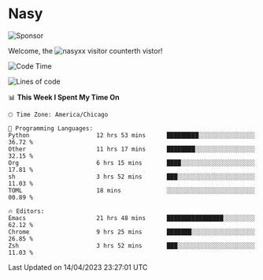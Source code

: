 # Nasy

<!--
<p align="center">
<img height="200" src="https://github-readme-stats.vercel.app/api?username=nasyxx&count_private=true&show_icons=true&theme=dracula&include_all_commits=true"/>
<img height="200" src="https://github-readme-stats.vercel.app/api/top-langs/?username=nasyxx&theme=dracula&hide=html,jupyter+notebook&count_private=true&show_icons=true"/>
</p>

  
----------------
-->

![Sponsor](https://img.shields.io/static/v1.svg?label=Sponsor&message=%E2%9D%A4&logo=GitHub&style=flat&color=pink)
 
Welcome, the ![nasyxx visitor counter](https://count.getloli.com/get/@nasyxx?theme=rule34)th vistor!
 
<!--START_SECTION:waka-->
![Code Time](http://img.shields.io/badge/Code%20Time-3%2C394%20hrs%206%20mins-blue)

![Lines of code](https://img.shields.io/badge/From%20Hello%20World%20I%27ve%20Written-6.2%20million%20lines%20of%20code-blue)

📊 **This Week I Spent My Time On** 

```text
🕑︎ Time Zone: America/Chicago

💬 Programming Languages: 
Python                   12 hrs 53 mins      █████████░░░░░░░░░░░░░░░░   36.72 % 
Other                    11 hrs 17 mins      ████████░░░░░░░░░░░░░░░░░   32.15 % 
Org                      6 hrs 15 mins       ████░░░░░░░░░░░░░░░░░░░░░   17.81 % 
sh                       3 hrs 52 mins       ███░░░░░░░░░░░░░░░░░░░░░░   11.03 % 
TOML                     18 mins             ░░░░░░░░░░░░░░░░░░░░░░░░░   00.89 % 

🔥 Editors: 
Emacs                    21 hrs 48 mins      ████████████████░░░░░░░░░   62.12 % 
Chrome                   9 hrs 25 mins       ███████░░░░░░░░░░░░░░░░░░   26.85 % 
Zsh                      3 hrs 52 mins       ███░░░░░░░░░░░░░░░░░░░░░░   11.03 % 
```


 Last Updated on 14/04/2023 23:27:01 UTC
<!--END_SECTION:waka-->

<!-- ![visitors](https://visitor-badge.laobi.icu/badge?page_id=nasyxx.nasyxx) -->
